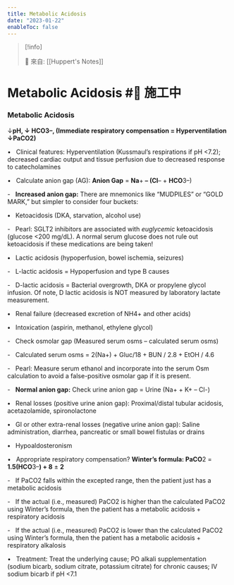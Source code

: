 ```yaml
---
title: Metabolic Acidosis
date: "2023-01-22"
enableToc: false
---
```


> [!info]
>
> 🌱 來自: [[Huppert's Notes]]

# Metabolic Acidosis #🚧 施工中

### Metabolic Acidosis

↓**pH, ↓ HCO3–, (Immediate respiratory compensation = Hyperventilation ↓PaCO2)**

•   Clinical features: Hyperventilation (Kussmaul’s respirations if pH <7.2); decreased cardiac output and tissue perfusion due to decreased response to catecholamines

•   Calculate anion gap (AG): **Anion Gap** = **Na**\+ **– (Cl**– \+ **HCO**3–)

-   **Increased anion gap:** There are mnemonics like “MUDPILES” or “GOLD MARK,” but simpler to consider four buckets:

**•**   Ketoacidosis (DKA, starvation, alcohol use)

-   Pearl: SGLT2 inhibitors are associated with *euglycemic* ketoacidosis (glucose <200 mg/dL). A normal serum glucose does not rule out ketoacidosis if these medications are being taken\!

**•**   Lactic acidosis (hypoperfusion, bowel ischemia, seizures)

-   L-lactic acidosis = Hypoperfusion and type B causes

-   D-lactic acidosis = Bacterial overgrowth, DKA or propylene glycol infusion. Of note, D lactic acidosis is NOT measured by laboratory lactate measurement.

**•**   Renal failure (decreased excretion of NH4\+ and other acids)

**•**   Intoxication (aspirin, methanol, ethylene glycol)

-   Check osmolar gap (Measured serum osms – calculated serum osms)

-   Calculated serum osms = 2(Na\+) \+ Gluc/18 \+ BUN / 2.8 \+ EtOH / 4.6

-   Pearl: Measure serum ethanol and incorporate into the serum Osm calculation to avoid a false-positive osmolar gap if it is present.

-   **Normal anion gap:** Check urine anion gap = Urine (Na\+ \+ K\+ – Cl-)

**•**   Renal losses (positive urine anion gap): Proximal/distal tubular acidosis, acetazolamide, spironolactone

**•**   GI or other extra-renal losses (negative urine anion gap): Saline administration, diarrhea, pancreatic or small bowel fistulas or drains

**•**   Hypoaldosteronism

•   Appropriate respiratory compensation? **Winter’s formula: PaCO**2 = **1.5(HCO**3–**) \+ 8** ± **2**

-   If PaCO2 falls within the excepted range, then the patient just has a metabolic acidosis

-   If the actual (i.e., measured) PaCO2 is higher than the calculated PaCO2 using Winter’s formula, then the patient has a metabolic acidosis \+ respiratory acidosis

-   If the actual (i.e., measured) PaCO2 is lower than the calculated PaCO2 using Winter’s formula, then the patient has a metabolic acidosis \+ respiratory alkalosis

•   Treatment: Treat the underlying cause; PO alkali supplementation (sodium bicarb, sodium citrate, potassium citrate) for chronic causes; IV sodium bicarb if pH <7.1

